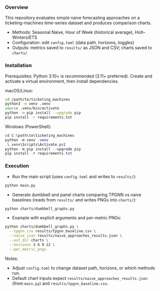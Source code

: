 ### Overview

This repository evaluates simple naive forecasting approaches on a ticketing-machines time-series dataset and produces comparison charts.

- Methods: Seasonal Naive, Hour of Week (historical average), Holt–Winters/ETS
- Configuration: edit `config.toml` (data path, horizons, toggles)
- Outputs: metrics saved to `results/` as JSON and CSV; charts saved to `charts/`

### Installation

Prerequisites: Python 3.10+ is recommended (3.11+ preferred). Create and activate a virtual environment, then install dependencies.

macOS/Linux:

```bash
cd /path/to/ticketing_machines
python3 -m venv .venv
source .venv/bin/activate
python -m pip install --upgrade pip
pip install -r requirements.txt
```

Windows (PowerShell):

```powershell
cd C:\path\to\ticketing_machines
python -m venv .venv
.\.venv\Scripts\Activate.ps1
python -m pip install --upgrade pip
pip install -r requirements.txt
```

### Execution

- Run the main script (uses `config.toml` and writes to `results/`):

```bash
python main.py
```

- Generate dumbbell and panel charts comparing TPGNN vs naive baselines (reads from `results/` and writes PNGs into `charts/`):

```bash
python charts/dumbbell_graphs.py
```

- Example with explicit arguments and per-metric PNGs:

```bash
python charts/dumbbell_graphs.py \
  --tpgnn_csv results/tpgnn_baseline.csv \
  --naive_json results/naive_approaches_results.json \
  --out_dir charts \
  --horizons 3 6 9 12 \
  --per_metric_pngs
```

Notes:
- Adjust `config.toml` to change dataset path, horizons, or which methods run.
- Default chart inputs expect `results/naive_approaches_results.json` (from `main.py`) and `results/tpgnn_baseline.csv`.

